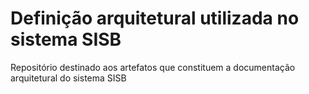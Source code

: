 # Definição arquitetural utilizada no sistema SISB


Repositório destinado aos artefatos que constituem a documentação arquitetural do sistema SISB
